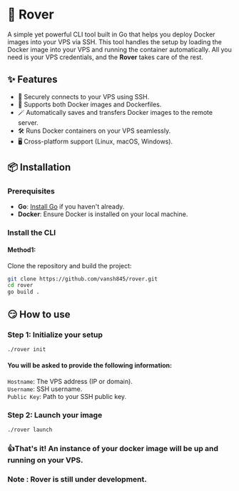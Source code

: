 # 🚀 Rover

A simple yet powerful CLI tool built in Go that helps you deploy Docker images into your VPS via SSH. This tool handles the setup by loading the Docker image into your VPS and running the container automatically. All you need is your VPS credentials, and the **Rover** takes care of the rest.

## ✨ Features

- 🔐 Securely connects to your VPS using SSH.
- 🐳 Supports both Docker images and Dockerfiles.
- 🪄 Automatically saves and transfers Docker images to the remote server.
- 🛠️ Runs Docker containers on your VPS seamlessly.
- 🖥️ Cross-platform support (Linux, macOS, Windows).

## 📦 Installation

### Prerequisites

- **Go**: [Install Go](https://golang.org/doc/install) if you haven't already.
- **Docker**: Ensure Docker is installed on your local machine.

### Install the CLI
#### Method1:
Clone the repository and build the project:

```bash
git clone https://github.com/vansh845/rover.git
cd rover
go build .
```

## 😏 How to use

### Step 1: Initialize your setup
```bash
./rover init
```
#### You will be asked to provide the following information:

`Hostname`: The VPS address (IP or domain).  
`Username`: SSH username.  
`Public Key`: Path to your SSH public key.   
### Step 2: Launch your image
```bash
./rover launch
```
### 👍That's it! An instance of your docker image will be up and running on your VPS.


### Note : Rover is still under development.

